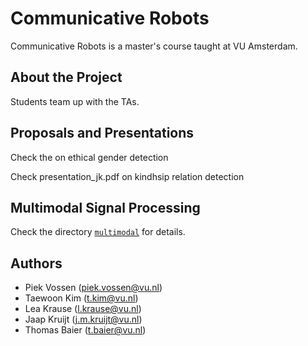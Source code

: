 # Communicative Robots

Communicative Robots is a master's course taught at VU Amsterdam.

## About the Project

Students team up with the TAs.

## Proposals and Presentations

Check the  on ethical gender detection
  
Check presentation_jk.pdf on kindhsip relation detection
 
## Multimodal Signal Processing

Check the directory [`multimodal`](https://github.com/cltl/ma-communicative-robots/tree/master/multimodal) for details.


## Authors
* Piek Vossen (piek.vossen@vu.nl)
* Taewoon Kim (t.kim@vu.nl)
* Lea Krause (l.krause@vu.nl)
* Jaap Kruijt (j.m.kruijt@vu.nl)
* Thomas Baier (t.baier@vu.nl)
